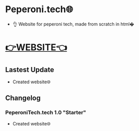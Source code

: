 # Peperoni.tech🌐
- 👌 Website for peperoni tech, made from scratch in html�
 
# [👉WEBSITE👈](https://peperoni.tech)

## Lastest Update
- Created website🌐


## Changelog
### PeperoniTech.tech 1.0 "Starter"
- Created website🌐
